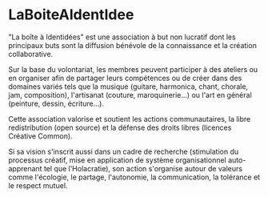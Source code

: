 # LaBoiteAIdentIdee

"La boîte à Identidées" est une association à but non lucratif dont les principaux 
buts sont la diffusion bénévole de la connaissance et la création collaborative.

Sur la base du volontariat, les membres peuvent participer à des ateliers ou en organiser
afin de partager leurs compétences ou de créer dans des domaines variés tels que la musique 
(guitare, harmonica, chant, chorale, jam, composition), l'artisanat (couture, maroquinerie...) 
ou l'art en général (peinture, dessin, écriture...).

Cette association valorise et soutient les actions communautaires, la libre redistribution 
(open source) et la défense des droits libres (licences Créative Common).

Si sa vision s'inscrit aussi dans un cadre de recherche (stimulation du processus créatif, 
mise en application de système organisationnel auto-apprenant tel que l'Holacratie), 
son action s'organise autour de valeurs comme l'écologie, le partage, l'autonomie, 
la communication, la tolérance et le respect mutuel.
